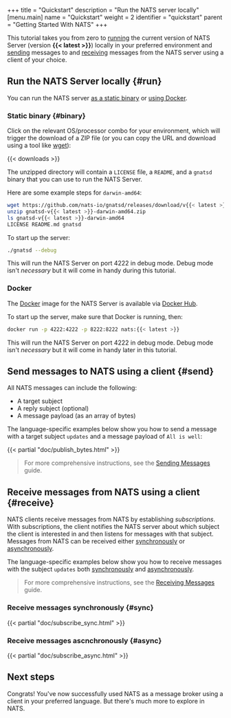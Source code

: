 +++
title = "Quickstart"
description = "Run the NATS server locally"
[menu.main]
  name = "Quickstart"
  weight = 2
  identifier = "quickstart"
  parent = "Getting Started With NATS"
+++

This tutorial takes you from zero to [running](#run) the current version of NATS Server (version **{{< latest >}}**) locally in your preferred environment and [sending](#send) messages to and [receiving](#receive) messages from the NATS server using a client of your choice.

## Run the NATS Server locally {#run}

You can run the NATS server [as a static binary](#binary) or [using Docker](#docker).

### Static binary {#binary}

Click on the relevant OS/processor combo for your environment, which will trigger the download of a ZIP file (or you can copy the URL and download using a tool like [wget](https://www.gnu.org/software/wget/)):

{{< downloads >}}

The unzipped directory will contain a `LICENSE` file, a `README`, and a `gnatsd` binary that you can use to run the NATS Server.

Here are some example steps for `darwin-amd64`:

```bash
wget https://github.com/nats-io/gnatsd/releases/download/v{{< latest >}}/gnatsd-v{{< latest >}}-darwin-amd64.zip
unzip gnatsd-v{{< latest >}}-darwin-amd64.zip
ls gnatsd-v{{< latest >}}-darwin-amd64
LICENSE README.md gnatsd
```

To start up the server:

```bash
./gnatsd --debug
```

This will run the NATS Server on port 4222 in debug mode. Debug mode isn't *necessary* but it will come in handy during this tutorial.

### Docker

The [Docker](https://docker.com) image for the NATS Server is available via [Docker Hub](https://hub.docker.com/_/nats/).

To start up the server, make sure that Docker is running, then:

```bash
docker run -p 4222:4222 -p 8222:8222 nats:{{< latest >}}
```

This will run the NATS Server on port 4222 in debug mode. Debug mode isn't *necessary* but it will come in handy later in this tutorial.

## Send messages to NATS using a client {#send}

All NATS messages can include the following:

* A target subject
* A reply subject (optional)
* A message payload (as an array of bytes)

The language-specific examples below show you how to send a message with a target subject `updates` and a message payload of `All is well`:

{{< partial "doc/publish_bytes.html" >}}

> For more comprehensive instructions, see the [Sending Messages](/documentation/writing_applications/publishing) guide.

## Receive messages from NATS using a client {#receive}

NATS clients receive messages from NATS by establishing *subscriptions*. With subscriptions, the client notifies the NATS server about which subject the client is interested in and then listens for messages with that subject. Messages from NATS can be received either [synchronously](#sync) or [asynchronously](#async).

The language-specific examples below show you how to receive messages with the subject `updates` both [synchronously](#sync) and [asynchronously](#async).

> For more comprehensive instructions, see the [Receiving Messages](/documentation/writing_applications/subscribing/) guide.

### Receive messages synchronously {#sync}

{{< partial "doc/subscribe_sync.html" >}}

### Receive messages ascnchronously {#async}

{{< partial "doc/subscribe_async.html" >}}

## Next steps

Congrats! You've now successfully used NATS as a message broker using a client in your preferred language. But there's much more to explore in NATS.